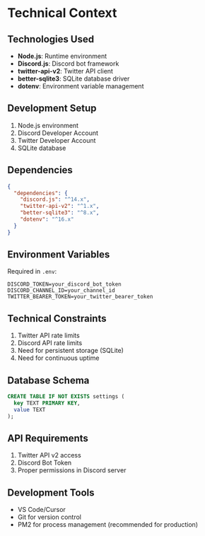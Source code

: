 # Technical Context

## Technologies Used

- **Node.js**: Runtime environment
- **Discord.js**: Discord bot framework
- **twitter-api-v2**: Twitter API client
- **better-sqlite3**: SQLite database driver
- **dotenv**: Environment variable management

## Development Setup

1. Node.js environment
2. Discord Developer Account
3. Twitter Developer Account
4. SQLite database

## Dependencies

```json
{
  "dependencies": {
    "discord.js": "^14.x",
    "twitter-api-v2": "^1.x",
    "better-sqlite3": "^8.x",
    "dotenv": "^16.x"
  }
}
```

## Environment Variables

Required in `.env`:

```
DISCORD_TOKEN=your_discord_bot_token
DISCORD_CHANNEL_ID=your_channel_id
TWITTER_BEARER_TOKEN=your_twitter_bearer_token
```

## Technical Constraints

1. Twitter API rate limits
2. Discord API rate limits
3. Need for persistent storage (SQLite)
4. Need for continuous uptime

## Database Schema

```sql
CREATE TABLE IF NOT EXISTS settings (
  key TEXT PRIMARY KEY,
  value TEXT
);
```

## API Requirements

1. Twitter API v2 access
2. Discord Bot Token
3. Proper permissions in Discord server

## Development Tools

- VS Code/Cursor
- Git for version control
- PM2 for process management (recommended for production)
